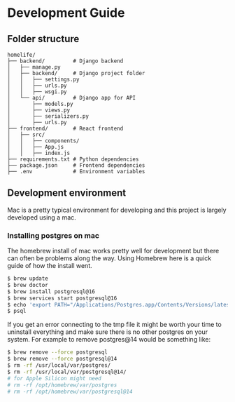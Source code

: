 # Development Guide

## Folder structure

```
homelife/
├── backend/         # Django backend
│   ├── manage.py
│   ├── backend/     # Django project folder
│   │   ├── settings.py
│   │   ├── urls.py
│   │   ├── wsgi.py
│   └── api/         # Django app for API
│       ├── models.py
│       ├── views.py
│       ├── serializers.py
│       ├── urls.py
├── frontend/        # React frontend
│   ├── src/
│   │   ├── components/
│   │   ├── App.js
│   │   ├── index.js
├── requirements.txt # Python dependencies
├── package.json     # Frontend dependencies
├── .env             # Environment variables
```

## Development environment

Mac is a pretty typical environment for developing and this project is largely developed using a mac.

### Installing postgres on mac

The homebrew install of mac works pretty well for development but there can often be problems along the way. Using Homebrew here is a quick guide of how the install went.

```bash
$ brew update
$ brew doctor
$ brew install postgresql@16
$ brew services start postgresql@16
$ echo 'export PATH="/Applications/Postgres.app/Contents/Versions/latest/bin:$PATH"' >> ~/.zshrc
$ psql
```

If you get an error connecting to the tmp file it might be worth your time to uninstall everything and make sure there is no other postgres on your system. For example to remove postgres@14 would be something like:

```bash
$ brew remove --force postgresql
$ brew remove --force postgresql@14
$ rm -rf /usr/local/var/postgres/
$ rm -rf /usr/local/var/postgresql@14/
# for Apple Silicon might need
# rm -rf /opt/homebrew/var/postgres
# rm -rf /opt/homebrew/var/postgresql@14
```

